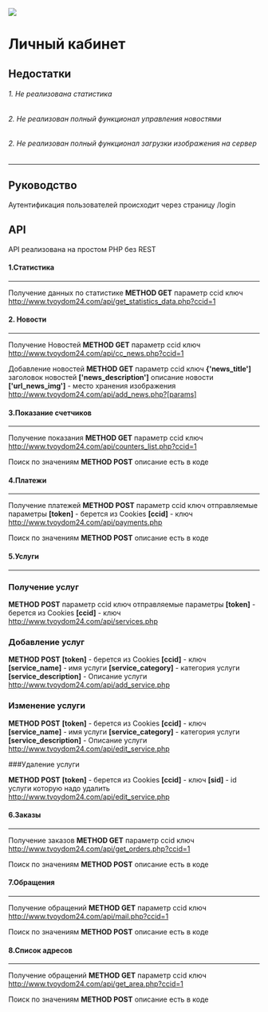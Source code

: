 ![](http://www.tvoydom24.com/img/logo.png)

# Личный кабинет 
Недостатки
------------


###### 1. Не реализована статистика
###### 2. Не реализован полный функционал управления новостями  
###### 2. Не реализован полный функционал загрузки изображения на сервер
------------
## Руководство
Аутентификация пользователей происходит через страницу /login
## API
API реализована на простом PHP без REST
#### 1.Статистика
------------
Получение данных по статистике 
**METHOD GET**  параметр ccid ключ
http://www.tvoydom24.com/api/get_statistics_data.php?ccid=1



#### 2. Новости
------------
Получение Новостей
**METHOD GET**  параметр ccid ключ
http://www.tvoydom24.com/api/cc_news.php?ccid=1

Добавление новостей
**METHOD GET**  параметр ccid ключ
**{'news_title']** заголовок новостей
**['news_description']** описание новости
**['url_news_img']** - место хранения изображения
http://www.tvoydom24.com/api/add_news.php?[params]

#### 3.Показание счетчиков 
------------
Получение показания
**METHOD GET**  параметр ccid ключ
http://www.tvoydom24.com/api/counters_list.php?ccid=1

Поиск по значениям 
**METHOD POST**  описание есть в коде


#### 4.Платежи
------------
Получение платежей
**METHOD POST**  параметр ccid ключ
отправляемые параметры 
**[token]** - берется из Cookies
**[ccid]** - ключ
http://www.tvoydom24.com/api/payments.php

Поиск по значениям 
**METHOD POST**  описание есть в коде

#### 5.Услуги
------------
 ### Получение услуг
**METHOD POST**  параметр ccid ключ
отправляемые параметры 
**[token]** - берется из Cookies
**[ccid]** - ключ
http://www.tvoydom24.com/api/services.php
### Добавление услуг

**METHOD POST**
**[token]** - берется из Cookies
**[ccid]** - ключ
**[service_name]** - имя услуги
**[service_category]** - категория услуги
**[service_description]** - Описание  услуги
http://www.tvoydom24.com/api/add_service.php

### Изменение услуги

**METHOD POST**
**[token]** - берется из Cookies
**[ccid]** - ключ
**[service_name]** - имя услуги
**[service_category]** - категория услуги
**[service_description]** - Описание  услуги
http://www.tvoydom24.com/api/edit_service.php


###Удаление услуги


**METHOD POST**
**[token]** - берется из Cookies
**[ccid]** - ключ
**[sid]** - id услуги которую надо удалить
http://www.tvoydom24.com/api/edit_service.php

#### 6.Заказы
------------

Получение заказов
**METHOD GET**  параметр ccid ключ
http://www.tvoydom24.com/api/get_orders.php?ccid=1

Поиск по значениям 
**METHOD POST**  описание есть в коде

#### 7.Обращения
------------

Получение обращений
**METHOD GET**  параметр ccid ключ
http://www.tvoydom24.com/api/mail.php?ccid=1

Поиск по значениям 
**METHOD POST**  описание есть в коде

#### 8.Cписок адресов
------------

Получение обращений
**METHOD GET**  параметр ccid ключ
http://www.tvoydom24.com/api/get_area.php?ccid=1

Поиск по значениям 
**METHOD POST**  описание есть в коде
